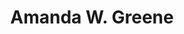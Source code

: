 ---
title: Amanda W. Greene
position: Attorney
location: Romney, WV
phone: (866) 213-2824
fax: 304-822-7109
email: amanda@jonathangbrill.com
areas_of_practice:
  - Litigation
  - Criminal Law
  - Real Estate Law
  - Estate/Probate/Wills
  - Family Law
bar_admission: West Virginia, 2020
education:
  - school: West Virginia University College of Law
    location: Morgantown, West
    items:
      - J.D. - 2020
  - school: Lindenwood University
    location: St. Charles, Missouri
    items:
      - M.B.A. & M.P.A.
      - "Major: Master of Business Administration"
      - "Major: Master of Public Administration"
litigation_percentage: 75% of practice devoted to Litigation
---